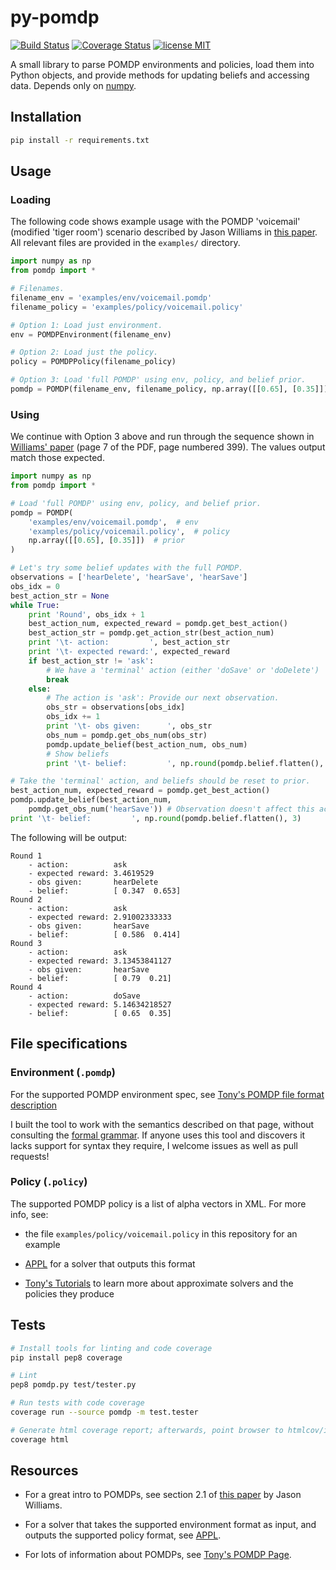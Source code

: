 # py-pomdp

[![Build Status](https://travis-ci.org/mbforbes/py-pomdp.svg?branch=master)](https://travis-ci.org/mbforbes/py-pomdp)
[![Coverage Status](https://img.shields.io/coveralls/mbforbes/py-pomdp.svg)](https://coveralls.io/r/mbforbes/py-pomdp?branch=master)
[![license MIT](https://img.shields.io/badge/license-MIT-blue.svg)](https://github.com/mbforbes/py-pomdp/blob/master/LICENSE.txt)

A small library to parse POMDP environments and policies, load them into Python
objects, and provide methods for updating beliefs and accessing data. Depends only on [numpy](http://www.numpy.org/).

## Installation

```bash
pip install -r requirements.txt
```

## Usage

### Loading

The following code shows example usage with the POMDP 'voicemail' (modified 'tiger room') scenario described by Jason Williams in [this paper](http://research.microsoft.com/pubs/160935/williams2007csl.pdf). All relevant files are provided in the `examples/` directory.

```python
import numpy as np
from pomdp import *

# Filenames.
filename_env = 'examples/env/voicemail.pomdp'
filename_policy = 'examples/policy/voicemail.policy'

# Option 1: Load just environment.
env = POMDPEnvironment(filename_env)

# Option 2: Load just the policy.
policy = POMDPPolicy(filename_policy)

# Option 3: Load 'full POMDP' using env, policy, and belief prior.
pomdp = POMDP(filename_env, filename_policy, np.array([[0.65], [0.35]]))
```

### Using

We continue with Option 3 above and run through the sequence shown in [Williams' paper](http://research.microsoft.com/pubs/160935/williams2007csl.pdf) (page 7 of the PDF, page numbered 399). The values output match those expected.

```python
import numpy as np
from pomdp import *

# Load 'full POMDP' using env, policy, and belief prior.
pomdp = POMDP(
    'examples/env/voicemail.pomdp',  # env
	'examples/policy/voicemail.policy',  # policy
	np.array([[0.65], [0.35]])  # prior
)

# Let's try some belief updates with the full POMDP.
observations = ['hearDelete', 'hearSave', 'hearSave']
obs_idx = 0
best_action_str = None
while True:
    print 'Round', obs_idx + 1
    best_action_num, expected_reward = pomdp.get_best_action()
    best_action_str = pomdp.get_action_str(best_action_num)
    print '\t- action:         ', best_action_str
    print '\t- expected reward:', expected_reward
    if best_action_str != 'ask':
        # We have a 'terminal' action (either 'doSave' or 'doDelete')
        break
    else:
        # The action is 'ask': Provide our next observation.
        obs_str = observations[obs_idx]
        obs_idx += 1
        print '\t- obs given:      ', obs_str
        obs_num = pomdp.get_obs_num(obs_str)
        pomdp.update_belief(best_action_num, obs_num)
        # Show beliefs
        print '\t- belief:         ', np.round(pomdp.belief.flatten(), 3)

# Take the 'terminal' action, and beliefs should be reset to prior.
best_action_num, expected_reward = pomdp.get_best_action()
pomdp.update_belief(best_action_num,
    pomdp.get_obs_num('hearSave')) # Observation doesn't affect this action.
print '\t- belief:         ', np.round(pomdp.belief.flatten(), 3)
```

The following will be output:
```
Round 1
	- action:          ask
	- expected reward: 3.4619529
	- obs given:       hearDelete
	- belief:          [ 0.347  0.653]
Round 2
	- action:          ask
	- expected reward: 2.91002333333
	- obs given:       hearSave
	- belief:          [ 0.586  0.414]
Round 3
	- action:          ask
	- expected reward: 3.13453841127
	- obs given:       hearSave
	- belief:          [ 0.79  0.21]
Round 4
	- action:          doSave
	- expected reward: 5.14634218527
	- belief:          [ 0.65  0.35]
```

## File specifications

### Environment (`.pomdp`)

For the supported POMDP environment spec, see [Tony's POMDP file format
description](http://cs.brown.edu/research/ai/pomdp/examples/pomdp-file-spec.html)

I built the tool to work with the semantics described on that page, without
consulting the [formal
grammar](http://cs.brown.edu/research/ai/pomdp/examples/pomdp-file-grammar.html).
If anyone uses this tool and discovers it lacks support for syntax they
require, I welcome issues as well as pull requests!

### Policy (`.policy`)

The supported POMDP policy is a list of alpha vectors in XML. For more info, see:

* the file `examples/policy/voicemail.policy` in this repository for an example

* [APPL](http://bigbird.comp.nus.edu.sg/pmwiki/farm/appl/index.php?n=Main.HomePage)
  for a solver that outputs this format

* [Tony's Tutorials](http://cs.brown.edu/research/ai/pomdp/tutorial/index.html)
  to learn more about approximate solvers and the policies they produce

## Tests

```bash
# Install tools for linting and code coverage
pip install pep8 coverage

# Lint
pep8 pomdp.py test/tester.py

# Run tests with code coverage
coverage run --source pomdp -m test.tester

# Generate html coverage report; afterwards, point browser to htmlcov/index.html
coverage html
```

## Resources

* For a great intro to POMDPs, see section 2.1 of [this
  paper](http://research.microsoft.com/pubs/160935/williams2007csl.pdf) by
  Jason Williams.

* For a solver that takes the supported environment format as input, and
  outputs the supported policy format, see
  [APPL](http://bigbird.comp.nus.edu.sg/pmwiki/farm/appl/index.php?n=Main.HomePage).

* For lots of information about POMDPs, see [Tony's POMDP
  Page](http://cs.brown.edu/research/ai/pomdp/).

